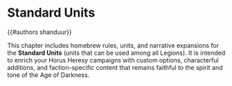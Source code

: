 # Standard Units
{{#authors shanduur}}

This chapter includes homebrew rules, units, and narrative expansions for the **Standard Units** (units that can be used among all Legions). It is intended to enrich your Horus Heresy campaigns with custom options, characterful additions, and faction-specific content that remains faithful to the spirit and tone of the Age of Darkness.

